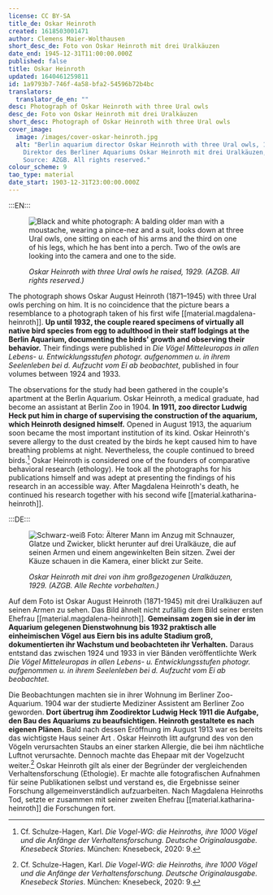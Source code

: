 ```yaml
---
license: CC BY-SA
title_de: Oskar Heinroth
created: 1618503001471
author: Clemens Maier-Wolthausen
short_desc_de: Foto von Oskar Heinroth mit drei Uralkäuzen
date_end: 1945-12-31T11:00:00.000Z
published: false
title: Oskar Heinroth
updated: 1640461259811
id: 1a9793b7-746f-4a58-bfa2-54596b72b4bc
translators:
  translator_de_en: ""
desc: Photograph of Oskar Heinroth with three Ural owls
desc_de: Foto von Oskar Heinroth mit drei Uralkäuzen
short_desc: Photograph of Oskar Heinroth with three Ural owls
cover_image:
  image: /images/cover-oskar-heinroth.jpg
  alt: "Berlin aquarium director Oskar Heinroth with three Ural owls, 1929.
    Direktor des Berliner Aquariums Oskar Heinroth mit drei Uralkäuzen, 1929.
    Source: AZGB. All rights reserved."
colour_scheme: 9
tao_type: material
date_start: 1903-12-31T23:00:00.000Z
---
```

:::EN:::

<figure>

![Black and white photograph: A balding older man with a moustache, wearing a pince-nez and a suit, looks down at three Ural owls, one sitting on each of his arms and the third on one of his legs, which he has bent into a perch. Two of the owls are looking into the camera and one to the side.](/images/cmw/O_Heinroth_Uralkaeuzen_1929.jpg)

<figcaption>

_Oskar Heinroth with three Ural owls he raised, 1929. (AZGB. All rights reserved.)_

</figcaption>

</figure>

The photograph shows Oskar August Heinroth (1871–1945) with three Ural owls perching on him. It is no coincidence that the picture bears a resemblance to a photograph taken of his first wife [[material.magdalena-heinroth]]. **Up until 1932, the couple reared specimens of virtually all native bird species from egg to adulthood in their staff lodgings at the Berlin Aquarium, documenting the birds' growth and observing their behavior.** Their findings were published in _Die Vögel Mitteleuropas in allen Lebens- u. Entwicklungsstufen photogr. aufgenommen u. in ihrem Seelenleben bei d. Aufzucht vom Ei ab beobachtet_, published in four volumes between 1924 and 1933.

The observations for the study had been gathered in the couple's apartment at the Berlin Aquarium. Oskar Heinroth, a medical graduate, had become an assistant at Berlin Zoo in 1904. **In 1911, zoo director Ludwig Heck put him in charge of supervising the construction of the aquarium, which Heinroth designed himself.** Opened in August 1913, the aquarium soon became the most important institution of its kind. Oskar Heinroth's severe allergy to the dust created by the birds he kept caused him to have breathing problems at night. Nevertheless, the couple continued to breed birds.[^1] Oskar Heinroth is considered one of the founders of comparative behavioral research (ethology). He took all the photographs for his publications himself and was adept at presenting the findings of his research in an accessible way. After Magdalena Heinroth's death, he continued his research together with his second wife [[material.katharina-heinroth]].

[^1]: Cf. Schulze-Hagen, Karl. _Die Vogel-WG: die Heinroths, ihre 1000 Vögel und die Anfänge der Verhaltensforschung. Deutsche Originalausgabe. Knesebeck Stories_. München: Knesebeck, 2020: 9.

:::DE:::

<figure>

![Schwarz-weiß Foto: Älterer Mann im Anzug mit Schnauzer, Glatze und Zwicker, blickt herunter auf drei Uralkäuze, die auf seinen Armen und einem angewinkelten Bein sitzen. Zwei der Käuze schauen in die Kamera, einer blickt zur Seite.](/images/cmw/O_Heinroth_Uralkaeuzen_1929.jpg)

<figcaption>

_Oskar Heinroth mit drei von ihm großgezogenen Uralkäuzen, 1929. (AZGB. Alle Rechte vorbehalten.)_

</figcaption>

</figure>

Auf dem Foto ist Oskar August Heinroth (1871-1945) mit drei Uralkäuzen auf seinen Armen zu sehen. Das Bild ähnelt nicht zufällig dem Bild seiner ersten Ehefrau [[material.magdalena-heinroth]]. **Gemeinsam zogen sie in der im Aquarium gelegenen Dienstwohnung bis 1932 praktisch alle einheimischen Vögel aus Eiern bis ins adulte Stadium groß, dokumentierten ihr Wachstum und beobachteten ihr Verhalten.** Daraus entstand das zwischen 1924 und 1933 in vier Bänden veröffentlichte Werk _Die Vögel Mitteleuropas in allen Lebens- u. Entwicklungsstufen photogr. aufgenommen u. in ihrem Seelenleben bei d. Aufzucht vom Ei ab beobachtet_.

Die Beobachtungen machten sie in ihrer Wohnung im Berliner Zoo-Aquarium. 1904 war der studierte Mediziner Assistent am Berliner Zoo geworden. **Dort übertrug ihm Zoodirektor Ludwig Heck 1911 die Aufgabe, den Bau des Aquariums zu beaufsichtigen. Heinroth gestaltete es nach eigenen Plänen.** Bald nach dessen Eröffnung im August 1913 war es bereits das wichtigste Haus seiner Art . Oskar Heinroth litt aufgrund des von den Vögeln verursachten Staubs an einer starken Allergie, die bei ihm nächtliche Luftnot verursachte. Dennoch machte das Ehepaar mit der Vogelzucht weiter.[^1] Oskar Heinroth gilt als einer der Begründer der vergleichenden Verhaltensforschung (Ethologie). Er machte alle fotografischen Aufnahmen für seine Publikationen selbst und verstand es, die Ergebnisse seiner Forschung allgemeinverständlich aufzuarbeiten. Nach Magdalena Heinroths Tod, setzte er zusammen mit seiner zweiten Ehefrau [[material.katharina-heinroth]] die Forschungen fort.

[^1]: Vgl. Schulze-Hagen, Karl. _Die Vogel-WG: die Heinroths, ihre 1000 Vögel und die Anfänge der Verhaltensforschung. Deutsche Originalausgabe. Knesebeck Stories_. München: Knesebeck, 2020: 9.

